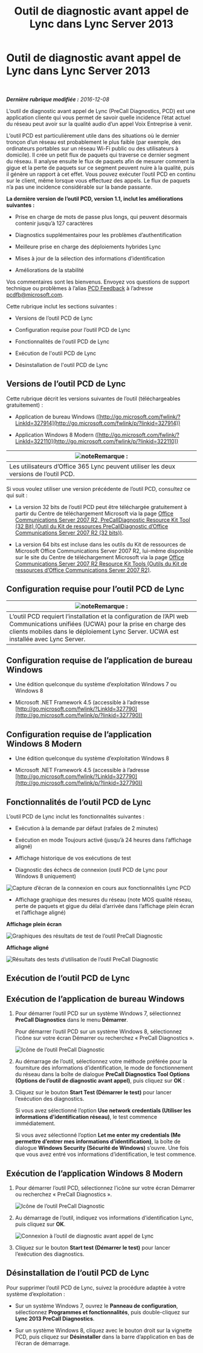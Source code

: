 ﻿---
title: Outil de diagnostic avant appel de Lync dans Lync Server 2013
TOCTitle: Outil de diagnostic avant appel de Lync dans Lync Server 2013
ms:assetid: 0ff291ec-cfb4-43eb-b5d6-a7a325681e3f
ms:mtpsurl: https://technet.microsoft.com/fr-fr/library/Dn451255(v=OCS.15)
ms:contentKeyID: 59602867
ms.date: 12/10/2016
mtps_version: v=OCS.15
ms.translationtype: HT
---

# Outil de diagnostic avant appel de Lync dans Lync Server 2013

 

_**Dernière rubrique modifiée :** 2016-12-08_

L’outil de diagnostic avant appel de Lync (PreCall Diagnostics, PCD) est une application cliente qui vous permet de savoir quelle incidence l’état actuel du réseau peut avoir sur la qualité audio d’un appel Voix Entreprise à venir.

L’outil PCD est particulièrement utile dans des situations où le dernier tronçon d’un réseau est probablement le plus faible (par exemple, des ordinateurs portables sur un réseau Wi-Fi public ou des utilisateurs à domicile). Il crée un petit flux de paquets qui traverse ce dernier segment du réseau. Il analyse ensuite le flux de paquets afin de mesurer comment la gigue et la perte de paquets sur ce segment peuvent nuire à la qualité, puis il génère un rapport à cet effet. Vous pouvez exécuter l’outil PCD en continu sur le client, même lorsque vous effectuez des appels. Le flux de paquets n’a pas une incidence considérable sur la bande passante.

**La dernière version de l’outil PCD, version 1.1, inclut les améliorations suivantes :**

  - Prise en charge de mots de passe plus longs, qui peuvent désormais contenir jusqu’à 127 caractères

  - Diagnostics supplémentaires pour les problèmes d’authentification

  - Meilleure prise en charge des déploiements hybrides Lync

  - Mises à jour de la sélection des informations d’identification

  - Améliorations de la stabilité

Vos commentaires sont les bienvenus. Envoyez vos questions de support technique ou problèmes à l’alias [PCD Feedback](mailto:pcdfb@microsoft.com) à l’adresse <pcdfb@microsoft.com>.

Cette rubrique inclut les sections suivantes :

  - Versions de l’outil PCD de Lync

  - Configuration requise pour l’outil PCD de Lync

  - Fonctionnalités de l'outil PCD de Lync

  - Exécution de l'outil PCD de Lync

  - Désinstallation de l'outil PCD de Lync

## Versions de l’outil PCD de Lync

Cette rubrique décrit les versions suivantes de l’outil (téléchargeables gratuitement) :

  - Application de bureau Windows ([http://go.microsoft.com/fwlink/?LinkId=327914](http://go.microsoft.com/fwlink/p/?linkid=327914))

  - Application Windows 8 Modern ([http://go.microsoft.com/fwlink/?LinkId=322110](http://go.microsoft.com/fwlink/p/?linkid=322110))

<table>
<thead>
<tr class="header">
<th><img src="images/Gg398920.note(OCS.15).gif" title="note" alt="note" />Remarque :</th>
</tr>
</thead>
<tbody>
<tr class="odd">
<td>Les utilisateurs d’Office 365 Lync peuvent utiliser les deux versions de l’outil PCD.</td>
</tr>
</tbody>
</table>


Si vous voulez utiliser une version précédente de l’outil PCD, consultez ce qui suit :

  - La version 32 bits de l’outil PCD peut être téléchargée gratuitement à partir du Centre de téléchargement Microsoft via la page [Office Communications Server 2007 R2, PreCallDiagnostic Resource Kit Tool (32 Bit) (Outil du Kit de ressources PreCallDiagnostic d’Office Communications Server 2007 R2 (32 bits))](http://go.microsoft.com/fwlink/p/?linkid=164769).

  - La version 64 bits est incluse dans les outils du Kit de ressources de Microsoft Office Communications Server 2007 R2, lui-même disponible sur le site du Centre de téléchargement Microsoft via la page [Office Communications Server 2007 R2 Resource Kit Tools (Outils du Kit de ressources d’Office Communications Server 2007 R2)](http://go.microsoft.com/fwlink/p/?linkid=145159).

## Configuration requise pour l’outil PCD de Lync

<table>
<thead>
<tr class="header">
<th><img src="images/Gg398920.note(OCS.15).gif" title="note" alt="note" />Remarque :</th>
</tr>
</thead>
<tbody>
<tr class="odd">
<td>L’outil PCD requiert l’installation et la configuration de l’API web Communications unifiées (UCWA) pour la prise en charge des clients mobiles dans le déploiement Lync Server. UCWA est installée avec Lync Server.</td>
</tr>
</tbody>
</table>


## Configuration requise de l’application de bureau Windows

  - Une édition quelconque du système d’exploitation Windows 7 ou Windows 8

  - Microsoft .NET Framework 4.5 (accessible à l’adresse [http://go.microsoft.com/fwlink/?LinkId=327790](http://go.microsoft.com/fwlink/p/?linkid=327790))

## Configuration requise de l’application Windows 8 Modern

  - Une édition quelconque du système d’exploitation Windows 8

  - Microsoft .NET Framework 4.5 (accessible à l’adresse [http://go.microsoft.com/fwlink/?LinkId=327790](http://go.microsoft.com/fwlink/p/?linkid=327790))

## Fonctionnalités de l’outil PCD de Lync

L’outil PCD de Lync inclut les fonctionnalités suivantes :

  - Exécution à la demande par défaut (rafales de 2 minutes)

  - Exécution en mode Toujours activé (jusqu’à 24 heures dans l’affichage aligné)

  - Affichage historique de vos exécutions de test

  - Diagnostic des échecs de connexion (outil PCD de Lync pour Windows 8 uniquement)

![Capture d’écran de la connexion en cours aux fonctionnalités Lync PCD](images/Dn451255.7e0eb891-1481-47ae-8d63-164468f69c96(OCS.15).png "Capture d’écran de la connexion en cours aux fonctionnalités Lync PCD")

  - Affichage graphique des mesures du réseau (note MOS qualité réseau, perte de paquets et gigue du délai d’arrivée dans l’affichage plein écran et l’affichage aligné)

**Affichage plein écran**

![Graphiques des résultats de test de l’outil PreCall Diagnostic](images/Dn451255.5d01fd94-9e59-4823-96c7-7a1c83dd7d31(OCS.15).png "Graphiques des résultats de test de l’outil PreCall Diagnostic")

**Affichage aligné**

![Résultats des tests d’utilisation de l’outil PreCall Diagnostic](images/Dn451255.30501ba7-22d1-4db1-9297-56cf7dc6721c(OCS.15).png "Résultats des tests d’utilisation de l’outil PreCall Diagnostic")

## Exécution de l’outil PCD de Lync

## Exécution de l’application de bureau Windows

1.  Pour démarrer l’outil PCD sur un système Windows 7, sélectionnez **PreCall Diagnostics** dans le menu **Démarrer**.
    
    Pour démarrer l’outil PCD sur un système Windows 8, sélectionnez l’icône sur votre écran Démarrer ou recherchez « PreCall Diagnostics ».
    
    ![Icône de l’outil PreCall Diagnostic](images/Dn451255.c9800fde-54f6-4efe-bb35-1a38064ec380(OCS.15).png "Icône de l’outil PreCall Diagnostic")

2.  Au démarrage de l’outil, sélectionnez votre méthode préférée pour la fourniture des informations d’identification, le mode de fonctionnement du réseau dans la boîte de dialogue **PreCall Diagnostics Tool Options (Options de l’outil de diagnostic avant appel)**, puis cliquez sur **OK** :

3.  Cliquez sur le bouton **Start Test (Démarrer le test)** pour lancer l’exécution des diagnostics.
    
    Si vous avez sélectionné l’option **Use network credentials (Utiliser les informations d’identification réseau)**, le test commence immédiatement.
    
    Si vous avez sélectionné l’option **Let me enter my credentials (Me permettre d’entrer mes informations d’identification)**, la boîte de dialogue **Windows Security (Sécurité de Windows)** s’ouvre. Une fois que vous avez entré vos informations d’identification, le test commence.

## Exécution de l’application Windows 8 Modern


1.  Pour démarrer l’outil PCD, sélectionnez l’icône sur votre écran Démarrer ou recherchez « PreCall Diagnostics ».
    
    ![Icône de l’outil PreCall Diagnostic](images/Dn451255.c9800fde-54f6-4efe-bb35-1a38064ec380(OCS.15).png "Icône de l’outil PreCall Diagnostic")

2.  Au démarrage de l’outil, indiquez vos informations d’identification Lync, puis cliquez sur **OK**.
    
    ![Connexion à l’outil de diagnostic avant appel de Lync](images/Dn451255.88039914-4c68-48f6-a9fa-58cb4e3f3488(OCS.15).jpg "Connexion à l’outil de diagnostic avant appel de Lync")

3.  Cliquez sur le bouton **Start test (Démarrer le test)** pour lancer l’exécution des diagnostics.

## Désinstallation de l’outil PCD de Lync

Pour supprimer l’outil PCD de Lync, suivez la procédure adaptée à votre système d’exploitation :

  - Sur un système Windows 7, ouvrez le **Panneau de configuration**, sélectionnez **Programmes et fonctionnalités**, puis double-cliquez sur **Lync 2013 PreCall Diagnostics**.

  - Sur un système Windows 8, cliquez avec le bouton droit sur la vignette PCD, puis cliquez sur **Désinstaller** dans la barre d’application en bas de l’écran de démarrage.

